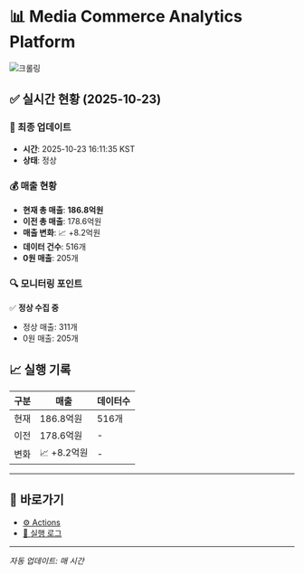 # 📊 Media Commerce Analytics Platform

![크롤링](https://img.shields.io/badge/크롤링-정상-green)

## ✅ 실시간 현황 (2025-10-23)

### 📍 최종 업데이트
- **시간**: 2025-10-23 16:11:35 KST
- **상태**: 정상

### 💰 매출 현황
- **현재 총 매출**: **186.8억원**
- **이전 총 매출**: 178.6억원
- **매출 변화**: 📈 +8.2억원
- **데이터 건수**: 516개
- **0원 매출**: 205개

### 🔍 모니터링 포인트

✅ **정상 수집 중**
- 정상 매출: 311개
- 0원 매출: 205개


## 📈 실행 기록

| 구분 | 매출 | 데이터수 |
|------|------|----------|
| 현재 | 186.8억원 | 516개 |
| 이전 | 178.6억원 | - |
| 변화 | 📈 +8.2억원 | - |

---

## 🔗 바로가기

- [⚙️ Actions](../../actions)
- [📝 실행 로그](../../actions/workflows/daily_scraping.yml)

---

*자동 업데이트: 매 시간*

